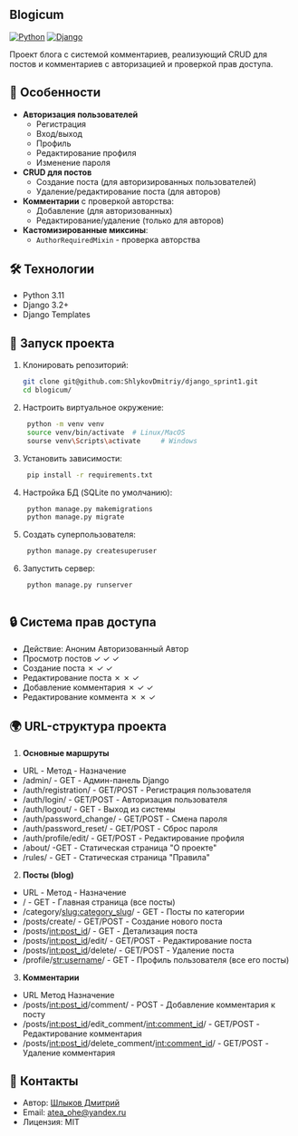 ## Blogicum

[![Python](https://img.shields.io/badge/Python-3.11-blue.svg)](https://python.org)
[![Django](https://img.shields.io/badge/Django-3.2+-green.svg)](https://djangoproject.com)

Проект блога с системой комментариев, реализующий CRUD для постов и комментариев с авторизацией и проверкой прав доступа.

## 🌟 Особенности

- **Авторизация пользователей** 
  - Регистрация
  - Вход/выход
  - Профиль
  - Редактирование профиля
  - Изменение пароля
- **CRUD для постов** 
  - Создание поста (для авторизированных пользователей)
  - Удаление/редактирование поста (для авторов)
- **Комментарии** с проверкой авторства:
  - Добавление (для авторизованных)
  - Редактирование/удаление (только для авторов)
- **Кастомизированные миксины**:
  - `AuthorRequiredMixin` - проверка авторства


## 🛠 Технологии

- Python 3.11
- Django 3.2+
- Django Templates

## 🚀 Запуск проекта

1. Клонировать репозиторий:
   ```bash
   git clone git@github.com:ShlykovDmitriy/django_sprint1.git
   cd blogicum/
2. Настроить виртуальное окружение:

   ```bash
    python -m venv venv
    source venv/bin/activate  # Linux/MacOS
    sourse venv\Scripts\activate     # Windows
3. Установить зависимости:

   ```bash
    pip install -r requirements.txt
4. Настройка БД (SQLite по умолчанию):

   ```bash
    python manage.py makemigrations
    python manage.py migrate
5. Создать суперпользователя:

   ```bash
    python manage.py createsuperuser
6. Запустить сервер:

   ```bash
    python manage.py runserver



## 🔒 Система прав доступа
- Действие:	Аноним	Авторизованный	Автор
- Просмотр постов	✓	✓	✓
- Создание поста	✗	✓	✓
- Редактирование поста	✗	✗	✓
- Добавление комментария	✗	✓	✓
- Редактирование коммента	✗	✗	✓

## 🌍 URL-структура проекта
1. **Основные маршруты**
- URL	 - Метод - 	Назначение
- /admin/	- GET -	Админ-панель Django
- /auth/registration/	- GET/POST -	Регистрация пользователя
- /auth/login/ -	GET/POST -	Авторизация пользователя
- /auth/logout/ -	GET -	Выход из системы
- /auth/password_change/	- GET/POST -	Смена пароля
- /auth/password_reset/ -	GET/POST -	Сброс пароля
- /auth/profile/edit/ - GET/POST -	Редактирование профиля
- /about/	 -GET -	Статическая страница "О проекте"
- /rules/	- GET -	Статическая страница "Правила"
2. **Посты (blog)**
- URL	- Метод	- Назначение
- / -	GET -	Главная страница (все посты)
- /category/<slug:category_slug>/	- GET -	Посты по категории
- /posts/create/ -	GET/POST -	Создание нового поста
- /posts/<int:post_id>/ -	GET -	Детализация поста
- /posts/<int:post_id>/edit/	- GET/POST -	Редактирование поста
- /posts/<int:post_id>/delete/ -	GET/POST -	Удаление поста
- /profile/<str:username>/ -	GET	 - Профиль пользователя (все его посты)
3. **Комментарии**
- URL	Метод	Назначение
- /posts/<int:post_id>/comment/	- POST	- Добавление комментария к посту
- /posts/<int:post_id>/edit_comment/<int:comment_id>/ -	GET/POST - 	Редактирование комментария
- /posts/<int:post_id>/delete_comment/<int:comment_id>/ -	GET/POST -	Удаление комментария





## 📧 Контакты
- Автор: [Шлыков Дмитрий](https://github.com/ShlykovDmitriy)
- Email: atea_ohe@yandex.ru
- Лицензия: MIT
